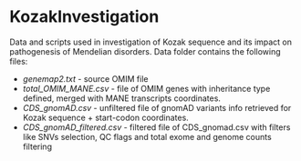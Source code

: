 # KozakInvestigation
Data and scripts used in investigation of Kozak sequence and its impact on pathogenesis of Mendelian disorders. 
Data folder contains the following files:
* _genemap2.txt_ - source OMIM file
* _total_OMIM_MANE.csv_ - file of OMIM genes with inheritance type defined, merged with MANE transcripts coordinates.
* _CDS_gnomAD.csv_ - unfiltered file of gnomAD variants info retrieved for Kozak sequence + start-codon coordinates.
* _CDS_gnomAD_filtered.csv_ - filtered file of CDS_gnomad.csv with filters like SNVs selection, QC flags and total exome and genome counts filtering
